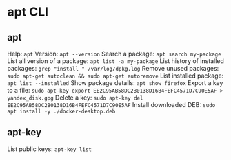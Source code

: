 # apt CLI

## apt
Help: `apt`
Version: `apt --version`
Search a package: `apt search my-package`
List all version of a package: `apt list -a my-package`
List history of installed packages: `grep "install " /var/log/dpkg.log`
Remove unused packages: `sudo apt-get autoclean && sudo apt-get autoremove`
List installed package: `apt list --installed`
Show package details: `apt show firefox`
Export a key to a file: `sudo apt-key export EE2C95AB58DC2B0138D16B4FEFC4571D7C90E5AF > yandex_disk.gpg`
Delete a key: `sudo apt-key del EE2C95AB58DC2B0138D16B4FEFC4571D7C90E5AF`
Install downloaded DEB: `sudo apt install -y ./docker-desktop.deb`

## apt-key
List public keys: `apt-key list`
